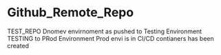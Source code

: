 # Github_Remote_Repo
TEST_REPO
Dnomev envirnoment as pushed to Testing Environment
TESTING to PRod Environment
Prod envi is in CI/CD
contianers has been created
